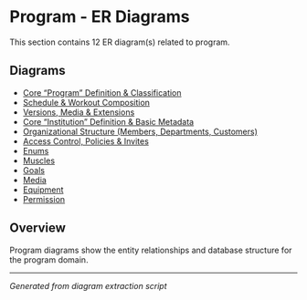 # Program - ER Diagrams

This section contains 12 ER diagram(s) related to program.

## Diagrams

- [Core “Program” Definition & Classification](core_program_definition_classification.md)
- [Schedule & Workout Composition](schedule_workout_composition.md)
- [Versions, Media & Extensions](versions_media_extensions.md)
- [Core “Institution” Definition & Basic Metadata](core_institution_definition_basic_metadata.md)
- [Organizational Structure (Members, Departments, Customers)](organizational_structure_members_departments_customers.md)
- [Access Control, Policies & Invites](access_control_policies_invites.md)
- [Enums](enums.md)
- [Muscles](muscles.md)
- [Goals](goals.md)
- [Media](media.md)
- [Equipment](equipment.md)
- [Permission](permission.md)

## Overview

Program diagrams show the entity relationships and database structure for the program domain.

---
*Generated from diagram extraction script*
